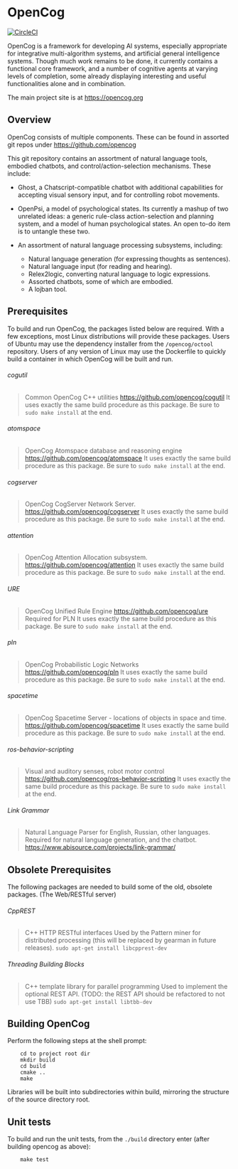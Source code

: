 OpenCog
=======

[![CircleCI](https://circleci.com/gh/opencog/opencog.svg?style=svg)](https://circleci.com/gh/opencog/opencog)

OpenCog is a framework for developing AI systems, especially appropriate
for integrative multi-algorithm systems, and artificial general intelligence
systems.  Though much work remains to be done, it currently contains a
functional core framework, and a number of cognitive agents at varying levels
of completion, some already displaying interesting and useful functionalities
alone and in combination.

The main project site is at https://opencog.org

Overview
--------
OpenCog consists of multiple components. These can be found in assorted
git repos under https://github.com/opencog

This git repository contains an assortment of natural language tools,
embodied chatbots, and control/action-selection mechanisms.
These include:

* Ghost, a Chatscript-compatible chatbot with additional capabilities
  for accepting visual sensory input, and for controlling robot
  movements.

* OpenPsi, a model of psychological states. Its currently a mashup of
  two unrelated ideas: a generic rule-class action-selection and planning
  system, and a model of human psychological states. An open to-do item
  is to untangle these two.

* An assortment of natural language processing subsystems, including:
  * Natural language generation (for expressing thoughts as sentences).
  * Natural language input (for reading and hearing).
  * Relex2logic, converting natural language to logic expressions.
  * Assorted chatbots, some of which are embodied.
  * A lojban tool.

Prerequisites
-------------
To build and run OpenCog, the packages listed below are required.
With a few exceptions, most Linux distributions will provide these
packages. Users of Ubuntu may use the dependency installer from the
`/opencog/octool` repository.  Users of any version of Linux may
use the Dockerfile to quickly build a container in which OpenCog will
be built and run.

###### cogutil
> Common OpenCog C++ utilities
> https://github.com/opencog/cogutil
> It uses exactly the same build procedure as this package. Be sure
  to `sudo make install` at the end.

###### atomspace
> OpenCog Atomspace database and reasoning engine
> https://github.com/opencog/atomspace
> It uses exactly the same build procedure as this package. Be sure
  to `sudo make install` at the end.

###### cogserver
> OpenCog CogServer Network Server.
> https://github.com/opencog/cogserver
> It uses exactly the same build procedure as this package. Be sure
  to `sudo make install` at the end.

###### attention
> OpenCog Attention Allocation subsystem.
> https://github.com/opencog/attention
> It uses exactly the same build procedure as this package. Be sure
  to `sudo make install` at the end.

###### URE
> OpenCog Unified Rule Engine
> https://github.com/opencog/ure
> Required for PLN
> It uses exactly the same build procedure as this package. Be sure
  to `sudo make install` at the end.

###### pln
> OpenCog Probabilistic Logic Networks
> https://github.com/opencog/pln
> It uses exactly the same build procedure as this package. Be sure
  to `sudo make install` at the end.

###### spacetime
> OpenCog Spacetime Server - locations of objects in space and time.
> https://github.com/opencog/spacetime
> It uses exactly the same build procedure as this package. Be sure
  to `sudo make install` at the end.

###### ros-behavior-scripting
> Visual and auditory senses, robot motor control
> https://github.com/opencog/ros-behavior-scripting
> It uses exactly the same build procedure as this package. Be sure
  to `sudo make install` at the end.

###### Link Grammar
> Natural Language Parser for English, Russian, other languages.
> Required for natural language generation, and the chatbot.
> https://www.abisource.com/projects/link-grammar/


Obsolete Prerequisites
----------------------
The following packages are needed to build some of the old, obsolete
packages. (The Web/RESTful server)

###### CppREST
> C++ HTTP RESTful interfaces
> Used by the Pattern miner for distributed processing (this will be
  replaced by gearman in future releases).
> `sudo apt-get install libcpprest-dev`

###### Threading Building Blocks
> C++ template library for parallel programming
> Used to implement the optional REST API. (TODO: the REST API should
  be refactored to not use TBB)
> `sudo apt-get install libtbb-dev`

Building OpenCog
----------------
Perform the following steps at the shell prompt:
```
    cd to project root dir
    mkdir build
    cd build
    cmake ..
    make
```
Libraries will be built into subdirectories within build, mirroring
the structure of the source directory root.


Unit tests
----------
To build and run the unit tests, from the `./build` directory enter
(after building opencog as above):
```
    make test
```
